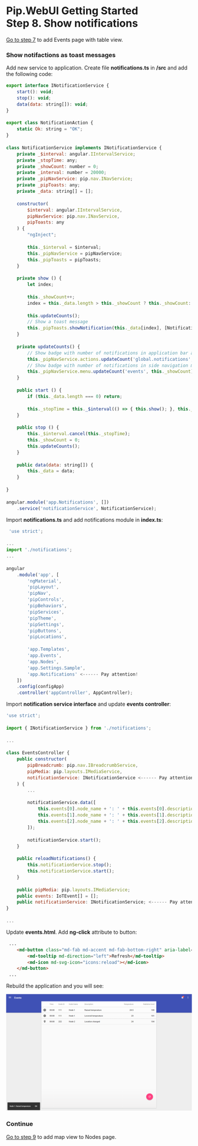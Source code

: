 # Pip.WebUI Getting Started <br/> Step 8. Show notifications

[Go to step 7](https://github.com/pip-webui/pip-webui-sample/blob/master/step7/) to add Events page with table view.

### Show notifactions as toast messages

Add new service to application. Create file **notifications.ts** in **/src** and add the following code:

```javascript
export interface INotificationService {
    start(): void;
    stop(): void;
    data(data: string[]): void;
}

export class NotificationAction {
    static Ok: string = "OK";
}

class NotificationService implements INotificationService {
    private _$interval: angular.IIntervalService;
    private _stopTime: any;
    private _showCount: number = 0;
    private _interval: number = 20000;
    private _pipNavService: pip.nav.INavService;
    private _pipToasts: any;
    private _data: string[] = [];

    constructor(
        $interval: angular.IIntervalService,
        pipNavService: pip.nav.INavService,
        pipToasts: any
    ) {
        "ngInject";

        this._$interval = $interval;
        this._pipNavService = pipNavService;
        this._pipToasts = pipToasts;
    }

    private show () {
        let index;

        this._showCount++;
        index = this._data.length > this._showCount ? this._showCount: this._showCount % this._data.length;

        this.updateCounts();
        // Show a toast message
        this._pipToasts.showNotification(this._data[index], [NotificationAction.Ok], () => {});
    }

    private updateCounts() {
        // Show badge with number of notifications in application bar actions
        this._pipNavService.actions.updateCount('global.notifications', this._showCount);
        // Show badge with number of notifications in side navigation menu link
        this._pipNavService.menu.updateCount('events', this._showCount);
    }

    public start () {
        if (this._data.length === 0) return;

        this._stopTime = this._$interval(() => { this.show(); }, this._interval);
    }

    public stop () {
        this._$interval.cancel(this._stopTime);
        this._showCount = 0;
        this.updateCounts();
    }

    public data(data: string[]) {
        this._data = data;
    }

}

angular.module('app.Notifications', [])
    .service('notificationService', NotificationService);
```

Import **notifications.ts** and add notifications module in **index.ts**:

```javascript
 'use strict';

...
import './notifications';
...

angular
    .module('app', [
        'ngMaterial',
        'pipLayout', 
        'pipNav', 
        'pipControls',
        'pipBehaviors',
        'pipServices', 
        'pipTheme',
        'pipSettings',
        'pipButtons',
        'pipLocations',

        'app.Templates',
        'app.Events',
        'app.Nodes',
        'app.Settings.Sample',
        'app.Notifications' <------ Pay attention!
    ])
    .config(configApp)
    .controller('appController', AppController);
```

Import **notification service interface** and update **events controller**:

```javascript
'use strict';

import { INotificationService } from './notifications';

...

class EventsController {
    public constructor(
        pipBreadcrumb: pip.nav.IBreadcrumbService,
        pipMedia: pip.layouts.IMediaService,
        notificationService: INotificationService <------ Pay attention!
    ) {
        ...

        notificationService.data([
            this.events[0].node_name + ': ' + this.events[0].description,
            this.events[1].node_name + ': ' + this.events[1].description,
            this.events[2].node_name + ': ' + this.events[2].description
        ]);

        notificationService.start();
    }
    
    public reloadNotifications() {
        this.notificationService.stop();
        this.notificationService.start();
    }
    
    public pipMedia: pip.layouts.IMediaService;
    public events: IoTEvent[] = [];
    public notificationService: INotificationService; <------ Pay attention!
}

...

```

Update **events.html**. Add **ng-click** attribute to button:

```html
 ...
    <md-button class="md-fab md-accent md-fab-bottom-right" aria-label="refresh" ng-click="vm.reloadNotifications()"> 
        <md-tooltip md-direction="left">Refresh</md-tooltip>
        <md-icon md-svg-icon="icons:reload"></md-icon>
    </md-button>
 ...
```
Rebuild the application and you will see:

![Notifications](artifacts/notifications.png) 

### Continue

[Go to step 9](https://github.com/pip-webui/pip-webui-sample/blob/master/step9/) to add map view to Nodes page.

